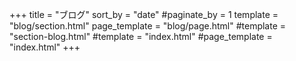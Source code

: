 +++
title = "ブログ"
sort_by = "date"
#paginate_by = 1
template = "blog/section.html"
page_template = "blog/page.html"
#template = "section-blog.html"
#template = "index.html"
#page_template = "index.html"
+++
